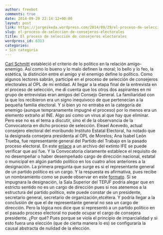 ```yaml
---
author: freebot
comments: true
date: 2014-09-29 22:14:12+00:00
layout: post
link: https://jorgeikeda.wordpress.com/2014/09/29/el-proceso-de-seleccion-de-consejeros-electorales/
slug: el-proceso-de-seleccion-de-consejeros-electorales
title: El proceso de selección de consejeros electorales
wordpress_id: 6313
categories:
- Sin categoría
---
```


[Carl Schmitt](http://es.m.wikipedia.org/wiki/Carl_Schmitt) estableció el criterio de lo político en la relación amigo-enemigo. Así como lo bueno y lo malo definen la moral; lo bello y lo feo, la estética, la distinción entre el amigo y el enemigo define lo político. Como algunos lectores sabrán, participé en el proceso de selección de consejeros electorales al OPL de mi entidad. Al llegar a la etapa final de la entrevista en el proceso de selección, me di cuenta que los otros dos aspirantes en mi grupo de entrevistas eran amigos del Consejo General. La familiaridad con la que los recibieron era un signo inequívoco de que pertenecían a la pequeña familia electoral. Y si bien yo no entraba en la categoría de enemigo (aunque tempranamente impugné el proceso) por lo menos era un elemento extraño al INE. Algo así como un virus al que hay que eliminar.
Pero ese no es el tema a discutir, sino el de la observancia de la Convocatoria en dicho proceso de selección. Eleael Acevedo, actual consejero electoral del moribundo Instituto Estatal Electoral, ha notado que la designada consejera presidenta al OPL de Morelos; Ana Isabel León Trueba, fue representante general del Partido del Trabajo en la pasado proceso electoral. En este [enlace](http://www.ife.org.mx/archivos2/s/Transparencia/representantesGenerales2012/MORELOS.csv) a un archivo del extinto IFE se puede verificar que así fue. Y la Convocatoria claramente establece el requisito de no desempeñar o haber desempeñado cargo de dirección nacional, estatal o municipal en algún partido político en los cuatro años anteriores a la designación. La primera pregunta que surge es si el representante general de un partido político es un cargo. Y la respuesta es afirmativa, pues recibe un nombramiento como se puede observar en este [formato](http://www.ine.mx/archivos3/portal/historico/recursos/IFE-v2/DS/DS-CG/DS-SesionesCG/CG-acuerdos/2014/Septiembre/10septiembre/CGex201409-10_ap_6_a1.pdf). Si se impugnara la designación, la Sala Superior del TEPJF podría alegar que en estricto sentido no es un cargo de dirección pues si nos atenemos a la estructura del partido político, este puede constar de un presidente, secretario general, secretario de organización,etcétera. Y podría llegar a la conclusión de que el de representante general no sea un cargo de dirección. Pero la lógica nos dice que si representó a un partido político en el pasado proceso electoral no puede ocupar el cargo de consejera presidente. ¿Por qué? Pues porque se viola el principio de imparcialidad y si esto fuera una elección (que de cierta manera lo es) se configuraría la causal abstracta de nulidad de la elección.
